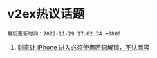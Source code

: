 # v2ex热议话题

`最后更新时间：2022-11-29 17:02:34 +0800`

1. [刻意让 iPhone 进入必须使用密码解锁，不认面容](https://www.v2ex.com/t/898621)

